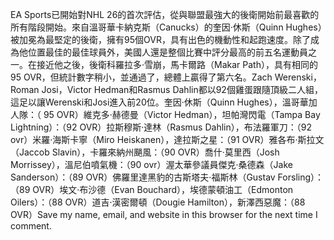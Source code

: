 EA Sports已開始對NHL 26的首次評估，從與聯盟最強大的後衛開始前最喜歡的所有階段開始。來自溫哥華卡納克斯（Canucks）的奎因·休斯（Quinn Hughes）被加冕為最堅定的後衛，擁有95個OVR，具有出色的機動性和起跑速度。除了成為他位置最佳的最佳球員外，美國人還是整個比賽中評分最高的前五名運動員之一。在接近他之後，後衛科羅拉多·雪崩，馬卡爾路（Makar Path），具有相同的95 OVR，但統計數字稍小，並通過了，總體上贏得了第六名。Zach Werenski，Roman Josi，Victor Hedman和Rasmus Dahlin都以92個雞蛋跟隨頂級二人組，這足以讓Werenski和Josi進入前20位。奎因·休斯（Quinn Hughes），溫哥華加人隊：（ 95 OVR）維克多·赫德曼（Victor Hedman），坦帕灣閃電（Tampa Bay Lightning）：（92 OVR）拉斯穆斯·達林（Rasmus Dahlin），布法羅軍刀：（92 ovr）米羅·海斯卡寧（Miro Heiskanen），達拉斯之星：（91 OVR）雅各布·斯拉文（Jaccob Slavin），卡羅來納州颶風：（90 OVR）喬什·莫里西（Josh Morrissey），溫尼伯噴氣機：（90 ovr）渥太華參議員傑克·桑德森（Jake Sanderson）：（89 OVR）佛羅里達黑豹的古斯塔夫·福斯林（Gustav Forsling）：（89 OVR）埃文·布沙德（Evan Bouchard），埃德蒙頓油工（Edmonton Oilers）：（88 OVR）道吉·漢密爾頓（Dougie Hamilton），新澤西惡魔：（88 OVR）Save my name, email, and website in this browser for the next time I comment.